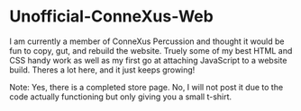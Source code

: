 # Unofficial-ConneXus-Web
I am currently a member of ConneXus Percussion and thought it would be fun to copy, gut, and rebuild the website. Truely some of my best HTML and CSS handy work as well as my first go at attaching JavaScript to a website build. Theres a lot here, and it just keeps growing!

Note: Yes, there is a completed store page. No, I will not post it due to the code actually functioning but only giving you a small t-shirt.
